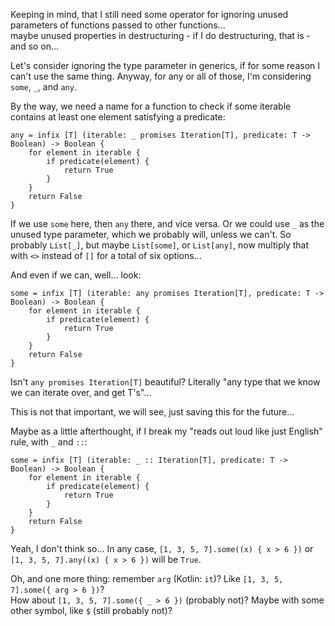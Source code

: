 Keeping in mind, that I still need some operator for ignoring unused parameters of functions passed to other functions...\
maybe unused properties in destructuring - if I do destructuring, that is - and so on...

Let's consider ignoring the type parameter in generics, if for some reason I can't use the same thing.
Anyway, for any or all of those, I'm considering `some`, `_`, and `any`.

By the way, we need a name for a function to check if some iterable contains at least one element satisfying a predicate:

```
any = infix [T] (iterable: _ promises Iteration[T], predicate: T -> Boolean) -> Boolean {
    for element in iterable {
        if predicate(element) {
            return True
        }
    }
    return False
}
```

If we use `some` here, then `any` there, and vice versa. Or we could use `_` as the unused type parameter, which we probably will,
unless we can't. So probably `List[_]`, but maybe `List[some]`, or `List[any]`, now multiply that with `<>` instead of `[]`
for a total of six options...

And even if we can, well... look:

```
some = infix [T] (iterable: any promises Iteration[T], predicate: T -> Boolean) -> Boolean {
    for element in iterable {
        if predicate(element) {
            return True
        }
    }
    return False
}
```

Isn't `any promises Iteration[T]` beautiful? Literally "any type that we know we can iterate over, and get T's"...

This is not that important, we will see, just saving this for the future...

Maybe as a little afterthought, if I break my "reads out loud like just English" rule, with `_` and `::`:

```
some = infix [T] (iterable: _ :: Iteration[T], predicate: T -> Boolean) -> Boolean {
    for element in iterable {
        if predicate(element) {
            return True
        }
    }
    return False
}
```

Yeah, I don't think so... In any case, `[1, 3, 5, 7].some((x) { x > 6 })` or `[1, 3, 5, 7].any((x) { x > 6 })` will be `True`.

Oh, and one more thing: remember `arg` (Kotlin: `it`)? Like `[1, 3, 5, 7].some({ arg > 6 })`?\
How about `[1, 3, 5, 7].some({ _ > 6 })` (probably not)? Maybe with some other symbol, like `$` (still probably not)?